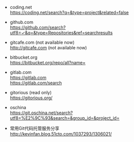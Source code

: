 * coding.net   
https://coding.net/search?q=&type=project&related=false  

* github.com  
https://github.com/search?utf8=✓&q=&type=Repositories&ref=searchresults  

* gitcafe.com  (not available now)  
http://gitcafe.com (not available now)  

* bitbucket.org  
https://bitbucket.org/repo/all?name=  

* gitlab.com  
https://gitlab.com  
https://gitlab.com/search  

* gitorious (read only)    
https://gitorious.org/  

* oschina  
https://git.oschina.net/search?utf8=%E2%9C%93&search=&group_id=&project_id=  

* 常用Git代码托管服务分享  
http://kevinfan.blog.51cto.com/1037293/1306021/  
